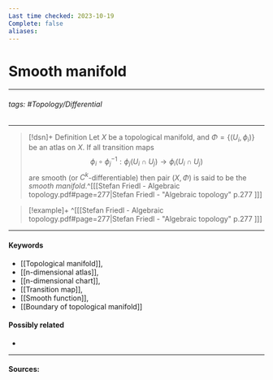 ```yaml
---
Last time checked: 2023-10-19
Complete: false
aliases:
---
```

# Smooth manifold
***
###### tags: #Topology/Differential 
***
>[!dsn]+ Definition
>Let $X$ be a topological manifold, and $\Phi=\{(U_{i},\phi_{i})\}$ be an atlas on $X$. If all transition maps 
>$$\phi_{i}\circ\phi_{j}^{-1}:\phi_{j}(U_{i}\cap U_{j})\to\phi_{i}(U_{i}\cap U_{j})$$
>are smooth (or $C^{k}$-differentiable) then pair $(X,\Phi)$ is said to be the *smooth manifold*.^[[[Stefan Friedl - Algebraic topology.pdf#page=277|Stefan Friedl - "Algebraic topology" p.277 ]]]

>[!example]+ 
>^[[[Stefan Friedl - Algebraic topology.pdf#page=277|Stefan Friedl - "Algebraic topology" p.277 ]]]
***
#### Keywords
- [[Topological manifold]],
- [[n-dimensional atlas]],
- [[n-dimensional chart]],
- [[Transition map]],
- [[Smooth function]],
- [[Boundary of topological manifold]]
#### Possibly related
- 
***
#### Sources: